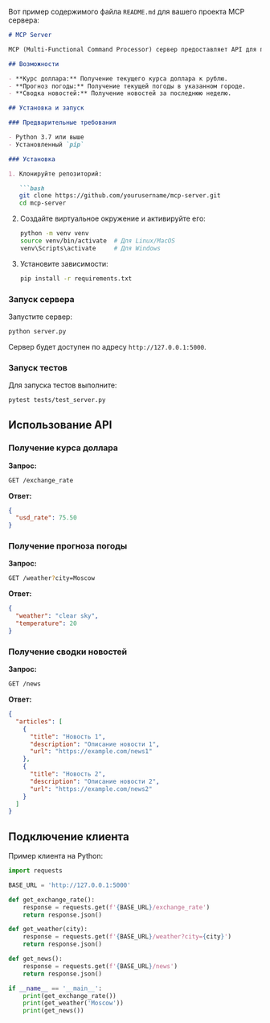 Вот пример содержимого файла `README.md` для вашего проекта MCP сервера:

```markdown
# MCP Server

MCP (Multi-Functional Command Processor) сервер предоставляет API для получения текущего курса доллара, прогноза погоды в заданном городе и сводки новостей за последнюю неделю.

## Возможности

- **Курс доллара:** Получение текущего курса доллара к рублю.
- **Прогноз погоды:** Получение текущей погоды в указанном городе.
- **Сводка новостей:** Получение новостей за последнюю неделю.

## Установка и запуск

### Предварительные требования

- Python 3.7 или выше
- Установленный `pip`

### Установка

1. Клонируйте репозиторий:

   ```bash
   git clone https://github.com/yourusername/mcp-server.git
   cd mcp-server
   ```

2. Создайте виртуальное окружение и активируйте его:

   ```bash
   python -m venv venv
   source venv/bin/activate  # Для Linux/MacOS
   venv\Scripts\activate     # Для Windows
   ```

3. Установите зависимости:

   ```bash
   pip install -r requirements.txt
   ```

### Запуск сервера

Запустите сервер:

```bash
python server.py
```

Сервер будет доступен по адресу `http://127.0.0.1:5000`.

### Запуск тестов

Для запуска тестов выполните:

```bash
pytest tests/test_server.py
```

## Использование API

### Получение курса доллара

**Запрос:**
```bash
GET /exchange_rate
```

**Ответ:**
```json
{
  "usd_rate": 75.50
}
```

### Получение прогноза погоды

**Запрос:**
```bash
GET /weather?city=Moscow
```

**Ответ:**
```json
{
  "weather": "clear sky",
  "temperature": 20
}
```

### Получение сводки новостей

**Запрос:**
```bash
GET /news
```

**Ответ:**
```json
{
  "articles": [
    {
      "title": "Новость 1",
      "description": "Описание новости 1",
      "url": "https://example.com/news1"
    },
    {
      "title": "Новость 2",
      "description": "Описание новости 2",
      "url": "https://example.com/news2"
    }
  ]
}
```

## Подключение клиента

Пример клиента на Python:

```python
import requests

BASE_URL = 'http://127.0.0.1:5000'

def get_exchange_rate():
    response = requests.get(f'{BASE_URL}/exchange_rate')
    return response.json()

def get_weather(city):
    response = requests.get(f'{BASE_URL}/weather?city={city}')
    return response.json()

def get_news():
    response = requests.get(f'{BASE_URL}/news')
    return response.json()

if __name__ == '__main__':
    print(get_exchange_rate())
    print(get_weather('Moscow'))
    print(get_news())
```

